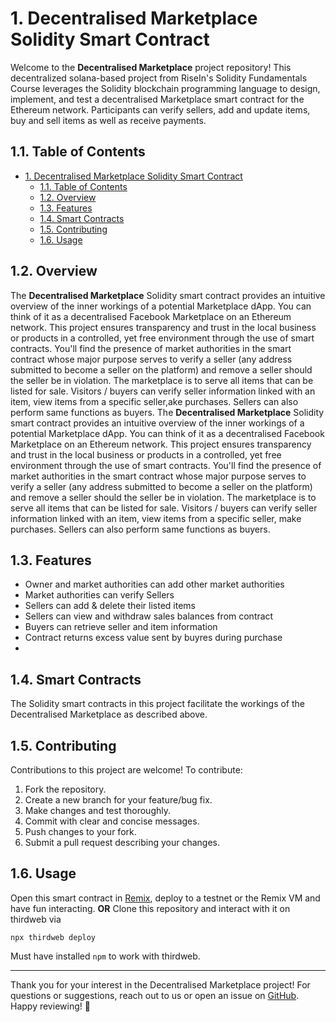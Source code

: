 # 1. Decentralised Marketplace Solidity Smart Contract

Welcome to the **Decentralised Marketplace** project repository! This decentralized solana-based project from RiseIn's Solidity Fundamentals Course leverages the Solidity blockchain programming language to design, implement, and test a decentralised Marketplace smart contract for the Ethereum network. Participants can verify sellers, add and update items, buy and sell items as well as receive payments.


## 1.1. Table of Contents

- [1. Decentralised Marketplace Solidity Smart Contract](#1-decentralised-marketplace-solidity-smart-contract)
  - [1.1. Table of Contents](#11-table-of-contents)
  - [1.2. Overview](#12-overview)
  - [1.3. Features](#13-features)
  - [1.4. Smart Contracts](#14-smart-contracts)
  - [1.5. Contributing](#15-contributing)
  - [1.6. Usage](#16-usage)

## 1.2. Overview

The **Decentralised Marketplace** Solidity smart contract provides an intuitive overview of the inner workings of a potential Marketplace dApp. You can think of it as a decentralised Facebook Marketplace on an Ethereum network. This project ensures transparency and trust in the local business or products in a controlled, yet free environment through the use of smart contracts. You'll find the presence of market authorities in the smart contract whose major purpose serves to verify a seller (any address submitted to become a seller on the platform) and remove a seller should the seller be in violation. The marketplace is to serve all items that can be listed for sale. Visitors / buyers can verify seller information linked with an item, view items from a specific seller,ake purchases. Sellers can also perform same functions as buyers.
The **Decentralised Marketplace** Solidity smart contract provides an intuitive overview of the inner workings of a potential Marketplace dApp. You can think of it as a decentralised Facebook Marketplace on an Ethereum network. This project ensures transparency and trust in the local business or products in a controlled, yet free environment through the use of smart contracts. You'll find the presence of market authorities in the smart contract whose major purpose serves to verify a seller (any address submitted to become a seller on the platform) and remove a seller should the seller be in violation. The marketplace is to serve all items that can be listed for sale. Visitors / buyers can verify seller information linked with an item, view items from a specific seller, make purchases. Sellers can also perform same functions as buyers.


## 1.3. Features

- Owner and market authorities can add other market authorities
- Market authorities can verify Sellers
- Sellers can add & delete their listed items
- Sellers can view and withdraw sales balances from contract
- Buyers can retrieve seller and item information
- Contract returns excess value sent by buyres during purchase
- 

## 1.4. Smart Contracts

The Solidity smart contracts in this project facilitate the workings of the Decentralised Marketplace as described above.


## 1.5. Contributing

Contributions to this project are welcome! To contribute:
1. Fork the repository.
2. Create a new branch for your feature/bug fix.
3. Make changes and test thoroughly.
4. Commit with clear and concise messages.
5. Push changes to your fork.
6. Submit a pull request describing your changes.


## 1.6. Usage

Open this smart contract in [Remix](https://remix.ethereum.org/#lang=en&optimize=false&runs=200&evmVersion=null&version=soljson-v0.8.18+commit.87f61d96.js), deploy to a testnet or the Remix VM and have fun interacting. **OR** Clone this repository and interact with it on thirdweb via
```
npx thirdweb deploy
```
Must have installed ```npm``` to work with thirdweb.

---
Thank you for your interest in the Decentralised Marketplace project! For questions or suggestions, reach out to us or open an issue on [GitHub](https://github.com/Ikpong-Joseph/Decentralised-Marketplace). Happy reviewing! 🚀
